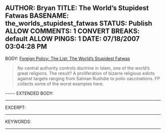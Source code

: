 AUTHOR: Bryan
TITLE: The World’s Stupidest Fatwas
BASENAME: the_worlds_stupidest_fatwas
STATUS: Publish
ALLOW COMMENTS: 1
CONVERT BREAKS: __default__
ALLOW PINGS: 1
DATE: 07/18/2007 03:04:28 PM
-----
BODY:
<a title="Foreign Policy: The List: The World’s Stupidest Fatwas" href="http://www.foreignpolicy.com/story/cms.php?story_id=3906">Foreign Policy: The List: The World’s Stupidest Fatwas</a>

<blockquote>No central authority controls doctrine in Islam, one of the world’s great religions. The result? A proliferation of bizarre religious edicts against targets ranging from Salman Rushdie to polio vaccinations. FP collects some of the worst examples here.</blockquote>
-----
EXTENDED BODY:

-----
EXCERPT:

-----
KEYWORDS:

-----


